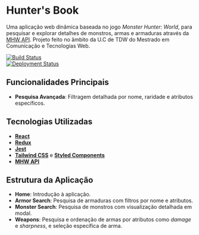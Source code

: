# **Hunter's Book**  

Uma aplicação web dinâmica baseada no jogo *Monster Hunter: World*,  para pesquisar e explorar detalhes de monstros, armas e armaduras através da [MHW API](https://docs.mhw-db.com/). Projeto feito no âmbito da U.C de TDW do Mestrado em Comunicação e Tecnologias Web. 

[![Build Status](https://github.com/seu-usuario/mhw-web-app/actions/workflows/ci.yml/badge.svg)](https://github.com/seu-usuario/mhw-web-app/actions)  
[![Deployment Status](https://vercel.com/button)](https://mhw-web-app.vercel.app/)

## **Funcionalidades Principais**  
- **Pesquisa Avançada**: Filtragem detalhada por nome, raridade e atributos específicos.
  
## **Tecnologias Utilizadas**  
- **[React](https://reactjs.org/)**
- **[Redux](https://redux.js.org/)**
- **[Jest](https://jestjs.io/)**
- **[Tailwind CSS](https://tailwindcss.com/)** e **[Styled Components](https://styled-components.com/)**
- **[MHW API](https://docs.mhw-db.com/)**

## **Estrutura da Aplicação**  
- **Home**: Introdução à aplicação.  
- **Armor Search**: Pesquisa de armaduras com filtros por nome e atributos.  
- **Monster Search**: Pesquisa de monstros com visualização detalhada em modal.  
- **Weapons**: Pesquisa e ordenação de armas por atributos como *damage* e *sharpness*, e seleção específica de arma.  

